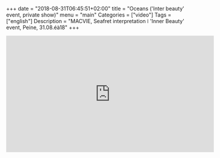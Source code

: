 +++
date = "2018-08-31T06:45:51+02:00"
title = "Oceans ('Inter beauty' event, private show)"
menu = "main"
Categories = ["video"]
Tags = ["english"]
Description = "MACVIE, Seafret interpretation ǀ 'Inner Beauty' event, Peine, 31.08.éà18"
+++


<iframe width="560" height="315" src="https://www.youtube.com/embed/gQGv0rkOR7k?rel=0&amp;showinfo=0" frameborder="0" allow="autoplay; encrypted-media" allowfullscreen></iframe>


